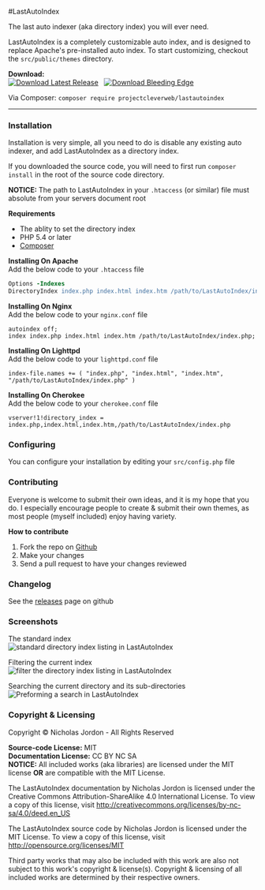 #LastAutoIndex

The last auto indexer (aka directory index) you will ever need.

LastAutoIndex is a completely customizable auto index, and is designed to
replace Apache's pre-installed auto index. To start customizing, checkout
the `src/public/themes` directory.

**Download:**<br>
[![Download Latest Release](https://img.shields.io/badge/Latest-1.1.0-green.svg?style=flat-)](http://bit.ly/LastAutoIndex-1-1-0-zip) &nbsp; [![Download Bleeding Edge](https://img.shields.io/badge/Branch-develop-yellow.svg?style=flat-)](http://bit.ly/LastAutoIndex-branch-develop)

Via Composer: `composer require projectcleverweb/lastautoindex`

---

### Installation

Installation is very simple, all you need to do is disable any existing auto
indexer, and add LastAutoIndex as a directory index.

If you downloaded the source code, you will need to first run `composer install`
in the root of the source code directory.

**NOTICE:** The path to LastAutoIndex in your `.htaccess` (or similar) file must
absolute from your servers document root

**Requirements**<br>
- The ablity to set the directory index
- PHP 5.4 or later
- [Composer](https://getcomposer.org/)

**Installing On Apache**<br>
Add the below code to your `.htaccess` file

```apache
Options -Indexes
DirectoryIndex index.php index.html index.htm /path/to/LastAutoIndex/index.php
```

**Installing On Nginx**<br>
Add the below code to your `nginx.conf` file

```nginx
autoindex off;
index index.php index.html index.htm /path/to/LastAutoIndex/index.php;
```

**Installing On Lighttpd**<br>
Add the below code to your `lighttpd.conf` file

```lighttpd
index-file.names += ( "index.php", "index.html", "index.htm", "/path/to/LastAutoIndex/index.php" )
```

**Installing On Cherokee**<br>
Add the below code to your `cherokee.conf` file

```cherokee
vserver!1!directory_index = index.php,index.html,index.htm,/path/to/LastAutoIndex/index.php
```

### Configuring
You can configure your installation by editing your `src/config.php` file

### Contributing

Everyone is welcome to submit their own ideas, and it is my hope that you do. I 
especially encourage people to create &amp; submit their own themes, as most
people (myself included) enjoy having variety.

**How to contribute**<br>

1. Fork the repo on [Github](https://github.com/Project-CleverWeb/LastAutoIndex)
2. Make your changes
3. Send a pull request to have your changes reviewed


### Changelog

See the [releases](https://github.com/Project-CleverWeb/LastAutoIndex/releases) page on github

### Screenshots

The standard index<br>
![standard directory index listing in LastAutoIndex](http://i.imgur.com/jfr7wq8.png)

Filtering the current index
![filter the directory index listing in LastAutoIndex](http://i.imgur.com/Mbi5oC1.png)

Searching the current directory and its sub-directories
![Preforming a search in LastAutoIndex](http://i.imgur.com/l22CHzO.png)

### Copyright &amp; Licensing

Copyright &copy; Nicholas Jordon - All Rights Reserved

**Source-code License:** MIT<br>
**Documentation License:** CC BY NC SA<br>
**NOTICE:** All included works (aka libraries) are licensed under the MIT license
**OR** are compatible with the MIT License.

The LastAutoIndex documentation by Nicholas Jordon is licensed under the
Creative Commons Attribution-ShareAlike 4.0 International License. To view a
copy of this license, visit http://creativecommons.org/licenses/by-nc-sa/4.0/deed.en_US

The LastAutoIndex source code by Nicholas Jordon is licensed under the MIT
License. To view a copy of this license, visit http://opensource.org/licenses/MIT

Third party works that may also be included with this work are also not subject
to this work's copyright &amp; license(s). Copyright &amp; licensing of all
included works are determined by their respective owners.
